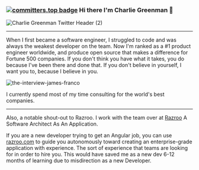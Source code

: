 ### [![committers.top badge](https://user-badge.committers.top/worldwide_private/Octomerger.svg)](https://user-badge.committers.top/worldwide_private/Octomerger) Hi there I'm Charlie Greenman 👋

![Charlie Greenman Twitter Header (2)](https://github.com/CharlieGreenman/CharlieGreenman/assets/8540141/350095bc-7175-451b-9d46-bb5345a0460b)

<hr>

When I first became a software engineer, I struggled to code and was always the weakest developer on the team. Now I'm ranked as a #1 product engineer worldwide, and produce open source that makes a difference for Fortune 500 companies. If you don't think you have what it takes, you do because I've been there and done that. If you don't believe in yourself, I want you to, because I believe in you. 

![the-interview-james-franco](https://github.com/CharlieGreenman/CharlieGreenman/assets/8540141/94bc9308-129e-45f3-b4ac-6e11ec455273)

I currently spend most of my time consulting for the world's best companies. 

<hr>

Also, a notable shout-out to Razroo. I work with the team over at [Razroo](https://razroo.com) A Software Architect As An Application. 

If you are a new developer trying to get an Angular job, you can use [razroo.com](razroo.com) to guide you autonomously toward creating an enterprise-grade application with experience. The sort of experience that teams are looking for in order to hire you. This would have saved me as a new dev 6-12 months of learning due to misdirection as a new Developer.
